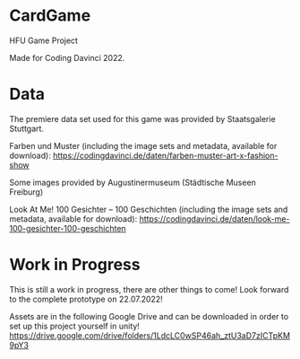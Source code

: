 # CardGame
HFU Game Project

Made for Coding Davinci 2022.



# Data

The premiere data set used for this game was provided by Staatsgalerie Stuttgart.

Farben und Muster (including the image sets and metadata, available for download): 
https://codingdavinci.de/daten/farben-muster-art-x-fashion-show

Some images provided by Augustinermuseum (Städtische Museen Freiburg)

Look At Me! 100 Gesichter – 100 Geschichten (including the image sets and metadata, available for download): 
https://codingdavinci.de/daten/look-me-100-gesichter-100-geschichten


# Work in Progress
This is still a work in progress, there are other things to come! Look forward to the complete prototype on 22.07.2022!

Assets are in the following Google Drive and can be downloaded in order to set up this project yourself in unity!
https://drive.google.com/drive/folders/1LdcLC0wSP46ah_ztU3aD7zICTpKM9pY3
